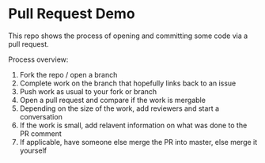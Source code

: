 # Pull Request Demo

This repo shows the process of opening and committing some code via a pull request.

Process overview:
1. Fork the repo / open a branch
2. Complete work on the branch that hopefully links back to an issue
3. Push work as usual to your fork or branch
4. Open a pull request and compare if the work is mergable
  1. Depending on the size of the work, add reviewers and start a conversation
  2. If the work is small, add relavent information on what was done to the PR comment
5. If applicable, have someone else merge the PR into master, else merge it yourself

